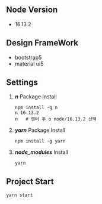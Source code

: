 ##  Node Version
* 16.13.2

## Design FrameWork
* bootstrap5
* material ui5

## Settings
1. ***n*** Package Install
    ```shell
    npm install -g n
    n 16.13.2
    n   # 엔터 후 ο node/16.13.2 선택
    ```
2. ***yarn*** Package Install
    ```shell
    npm install -g yarn
    ```
3. ***node_modules*** Install
    ```shell
    yarn
    ```

## Project Start
```shell
yarn start
```
